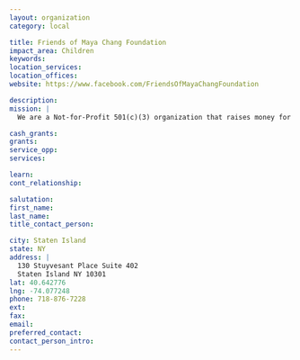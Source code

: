 ```yaml
---
layout: organization
category: local

title: Friends of Maya Chang Foundation
impact_area: Children
keywords: 
location_services: 
location_offices: 
website: https://www.facebook.com/FriendsOfMayaChangFoundation

description: 
mission: |
  We are a Not-for-Profit 501(c)(3) organization that raises money for children with varying orthopedic difficulties. All proceeds stay in our community.

cash_grants: 
grants: 
service_opp: 
services: 

learn: 
cont_relationship: 

salutation: 
first_name: 
last_name: 
title_contact_person: 

city: Staten Island
state: NY
address: |
  130 Stuyvesant Place Suite 402    
  Staten Island NY 10301
lat: 40.642776
lng: -74.077248
phone: 718-876-7228
ext: 
fax: 
email: 
preferred_contact: 
contact_person_intro: 
---
```

